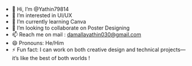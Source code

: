 - 👋 Hi, I’m @Yathin79814
- 👀 I’m interested in UI/UX
- 🌱 I’m currently learning Canva
-  💞️ I’m looking to collaborate on Poster Designing
- 📫 Reach me on mail : damallayathin030@gmail.com
- 😄 Pronouns: He/Him
- ⚡ Fun fact: I can work on both creative design and technical projects—it’s like the best of both worlds !
